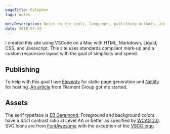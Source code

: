 ```yaml
---
pageTitle: Colophon
tags: notes

metaDescription: Notes on the tools, languages, publishing methods, and assets used in the production of this website. 
date: 2019-07-24
---
```

 I created this site using VSCode on a Mac with HTML, Markdown, Liquid, CSS, and Javascript. This site uses standards compliant mark-up and a custom responsive layout with the goal of simplicity and speed. 
 
 ## Publishing
 To help with this goal I use <a href="https://11ty.io/" rel="noopener">Eleventy</a> for static page generation and <a href="https://www.netlify.com" rel="noopener">Netlify</a> for hosting. <a href="https://www.filamentgroup.com/lab/build-a-blog/" rel="noopener">An article</a> from Filament Group got me started.
 
 ## Assets
 The serif typeface is <a href="https://fonts.google.com/specimen/EB+Garamond" rel="noopener">EB Garamond</a>. Foreground and background colors have a 4.5:1 contrast ratio at Level AA or better as specified by <a href="https://www.w3.org/TR/WCAG20/" rel="noopener">WCAG 2.0</a>. SVG Icons are from <a href="https://fontawesome.com" rel="noopener">FontAwesome</a> with the exception of the <a href="https://vscopress.co/media-kit/" rel="noopener">VSCO logo</a>.
